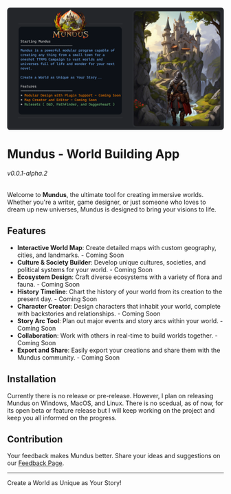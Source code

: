 <img align="center" src="https://github.com/NoahBRostant/Mundus/blob/master/Assets/Splash%20Screen/Github%20Banner.png?raw=true"></img>

# Mundus - World Building App
###### v0.0.1-alpha.2

Welcome to **Mundus**, the ultimate tool for creating immersive worlds. Whether you're a writer, game designer, or just someone who loves to dream up new universes, Mundus is designed to bring your visions to life.

## Features

- **Interactive World Map**: Create detailed maps with custom geography, cities, and landmarks. - Coming Soon
- **Culture & Society Builder**: Develop unique cultures, societies, and political systems for your world. - Coming Soon
- **Ecosystem Design**: Craft diverse ecosystems with a variety of flora and fauna. - Coming Soon
- **History Timeline**: Chart the history of your world from its creation to the present day. - Coming Soon
- **Character Creator**: Design characters that inhabit your world, complete with backstories and relationships. - Coming Soon
- **Story Arc Tool**: Plan out major events and story arcs within your world. - Coming Soon
- **Collaboration**: Work with others in real-time to build worlds together. - Coming Soon
- **Export and Share**: Easily export your creations and share them with the Mundus community. - Coming Soon

## Installation

Currently there is no release or pre-release. However, I plan on releasing Mundus on Windows, MacOS, and Linux.
There is no scedual, as of now, for its open beta or feature release but I will keep working on the project and keep you all informed on the progress.

## Contribution

Your feedback makes Mundus better. Share your ideas and suggestions on our [Feedback Page](https://www.mundusapp.com/feedback).

---

Create a World as Unique as Your Story!
